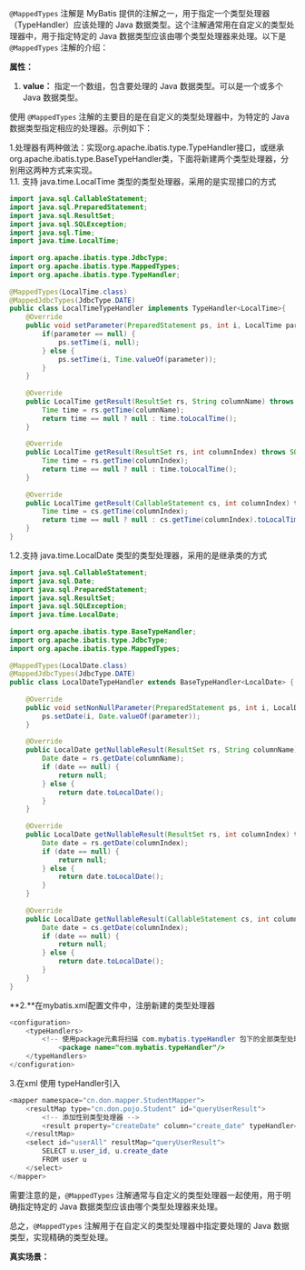 `@MappedTypes` 注解是 MyBatis 提供的注解之一，用于指定一个类型处理器（TypeHandler）应该处理的 Java 数据类型。这个注解通常用在自定义的类型处理器中，用于指定特定的 Java 数据类型应该由哪个类型处理器来处理。以下是 `@MappedTypes` 注解的介绍：

**属性：**

1. **value：** 指定一个数组，包含要处理的 Java 数据类型。可以是一个或多个 Java 数据类型。

使用 `@MappedTypes` 注解的主要目的是在自定义的类型处理器中，为特定的 Java 数据类型指定相应的处理器。示例如下：

1.处理器有两种做法：实现org.apache.ibatis.type.TypeHandler接口，或继承org.apache.ibatis.type.BaseTypeHandler类，下面将新建两个类型处理器，分别用这两种方式来实现。<br />1.1. 支持 java.time.LocalTime 类型的类型处理器，采用的是实现接口的方式
```java
import java.sql.CallableStatement;
import java.sql.PreparedStatement;
import java.sql.ResultSet;
import java.sql.SQLException;
import java.sql.Time;
import java.time.LocalTime;
 
import org.apache.ibatis.type.JdbcType;
import org.apache.ibatis.type.MappedTypes;
import org.apache.ibatis.type.TypeHandler;
 
@MappedTypes(LocalTime.class)
@MappedJdbcTypes(JdbcType.DATE)
public class LocalTimeTypeHandler implements TypeHandler<LocalTime>{
	@Override
	public void setParameter(PreparedStatement ps, int i, LocalTime parameter, JdbcType jdbcType) throws SQLException {
		if(parameter == null) {
			ps.setTime(i, null);
		} else {
			ps.setTime(i, Time.valueOf(parameter));
		}
	}
 
	@Override
	public LocalTime getResult(ResultSet rs, String columnName) throws SQLException {
		Time time = rs.getTime(columnName);
		return time == null ? null : time.toLocalTime();
	}
 
	@Override
	public LocalTime getResult(ResultSet rs, int columnIndex) throws SQLException {
		Time time = rs.getTime(columnIndex);
		return time == null ? null : time.toLocalTime();
	}
 
	@Override
	public LocalTime getResult(CallableStatement cs, int columnIndex) throws SQLException {
		Time time = cs.getTime(columnIndex);
		return time == null ? null : cs.getTime(columnIndex).toLocalTime();
	}
}
```
1.2.支持 java.time.LocalDate 类型的类型处理器，采用的是继承类的方式
```java
import java.sql.CallableStatement;
import java.sql.Date;
import java.sql.PreparedStatement;
import java.sql.ResultSet;
import java.sql.SQLException;
import java.time.LocalDate;
 
import org.apache.ibatis.type.BaseTypeHandler;
import org.apache.ibatis.type.JdbcType;
import org.apache.ibatis.type.MappedTypes;
 
@MappedTypes(LocalDate.class)
@MappedJdbcTypes(JdbcType.DATE)
public class LocalDateTypeHandler extends BaseTypeHandler<LocalDate> {
 
    @Override
    public void setNonNullParameter(PreparedStatement ps, int i, LocalDate parameter, JdbcType jdbcType) throws SQLException {
    	ps.setDate(i, Date.valueOf(parameter));
    }
 
    @Override
    public LocalDate getNullableResult(ResultSet rs, String columnName) throws SQLException {
        Date date = rs.getDate(columnName);
        if (date == null) {
            return null;
        } else {
            return date.toLocalDate();
        }
    }
 
    @Override
    public LocalDate getNullableResult(ResultSet rs, int columnIndex) throws SQLException {
        Date date = rs.getDate(columnIndex);
        if (date == null) {
            return null;
        } else {
            return date.toLocalDate();
        }
    }
 
    @Override
    public LocalDate getNullableResult(CallableStatement cs, int columnIndex) throws SQLException {
        Date date = cs.getDate(columnIndex);
        if (date == null) {
            return null;
        } else {
            return date.toLocalDate();
        }
    }
}
```

**2.**在mybatis.xml配置文件中，注册新建的类型处理器
```java
<configuration>
	<typeHandlers>
	    <!-- 使用package元素将扫描 com.mybatis.typeHandler 包下的全部类型处理器 -->
    	    <package name="com.mybatis.typeHandler"/>
  	</typeHandlers>
</configuration>
```
3.在xml 使用 typeHandler引入
```java
<mapper namespace="cn.don.mapper.StudentMapper">
	<resultMap type="cn.don.pojo.Student" id="queryUserResult">
		<!-- 添加性别类型处理器 -->
		<result property="createDate" column="create_date" typeHandler="com.mybatis.typeHandler.LocalDateTypeHandler"/>
	</resultMap>
	<select id="userAll" resultMap="queryUserResult">
		SELECT u.user_id, u.create_date
		FROM user u
	</select>
</mapper>
```

需要注意的是，`@MappedTypes` 注解通常与自定义的类型处理器一起使用，用于明确指定特定的 Java 数据类型应该由哪个类型处理器来处理。

总之，`@MappedTypes` 注解用于在自定义的类型处理器中指定要处理的 Java 数据类型，实现精确的类型处理。

**真实场景：**

